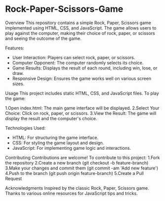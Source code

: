 # Rock-Paper-Scissors-Game
Overview
This repository contains a simple Rock, Paper, Scissors game implemented using HTML, CSS, and JavaScript. The game allows users to play against the computer, making their choice of rock, paper, or scissors and seeing the outcome of the game.

Features:
* User Interaction: Players can select rock, paper, or scissors.
* Computer Opponent: The computer randomly selects its choice.
* Game Results: Displays the result of each round, including win, lose, or draw.
* Responsive Design: Ensures the game works well on various screen sizes.

Usage
This project includes static HTML, CSS, and JavaScript files. To play the game:

1.Open index.html: The main game interface will be displayed.
2.Select Your Choice: Click on rock, paper, or scissors.
3.View the Result: The game will display the result and the computer's choice.

Technologies Used:
* HTML: For structuring the game interface.
* CSS: For styling the game layout and design.
* JavaScript: For implementing game logic and interactions.

Contributing
Contributions are welcome! To contribute to this project:
1.Fork the repository
2.Create a new branch (git checkout -b feature-branch)
3.Make your changes and commit them (git commit -am 'Add new feature')
4.Push to the branch (git push origin feature-branch)
5.Create a Pull Request

Acknowledgments
Inspired by the classic Rock, Paper, Scissors game.
Thanks to various online resources for JavaScript tips and tricks.
